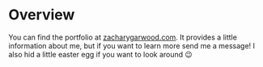 # Overview
You can find the portfolio at [zacharygarwood.com](https://zacharygarwood.com/). It provides a little information about me, but if you want to learn more send me a message! I also hid a little easter egg if you want to look around 😉